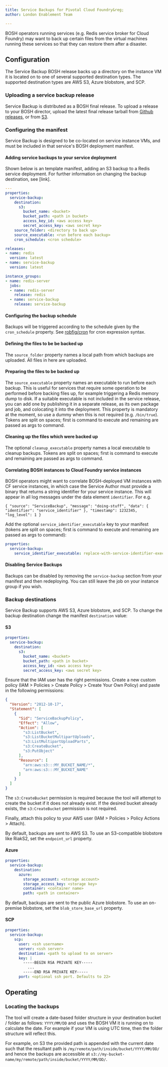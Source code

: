 ```yaml
---
title: Service Backups for Pivotal Cloud Foundry&reg;
author: London Enablement Team

---
```


BOSH operators running services (e.g. Redis service broker for Cloud Foundry) may want to back up certain files from the virtual machines running these services so that they can restore them after a disaster.

<a id="configuration"></a>
## Configuration

The Service Backup BOSH release backs up a directory on the instance VM it is located on to one of several supported destination types. The supported destination types are AWS S3, Azure blobstore, and SCP.

<a id="uploading"></a>
### Uploading a service backup release

Service Backup is distributed as a BOSH final release. To upload a release to your BOSH director, upload the latest final release tarball from [Github releases](https://github.com/pivotal-cf-experimental/service-backup-release/releases), or from [S3](https://s3-eu-west-1.amazonaws.com/cf-services-external-builds/service-backup/final/).

<a id="configuring"></a>
### Configuring the manifest

Service Backup is designed to be co-located on service instance VMs, and must be included in that service's BOSH deployment manifest.

<a id="adding-service"></a>
#### Adding service backups to your service deployment

Shown below is an template manifest, adding an S3 backup to a Redis service deployment. For further information on changing the backup destination, see [link].

```yml
---
properties:
  service-backup:
    destination:
      s3:
        bucket_name: <bucket>
        bucket_path: <path in bucket>
        access_key_id: <aws access key>
        secret_access_key: <aws secret key>
    source_folder: <directory to back up>
    source_executable: <run before each backup>
    cron_schedule: <cron schedule>

releases:
- name: redis
  version: latest
- name: service-backup
  version: latest

instance_groups:
- name: redis-server
  jobs:
  - name: redis-server
    release: redis
  - name: service-backup
    release: service-backup
```

<a id="configuring-backup-schedule"></a>
#### Configuring the backup schedule

Backups will be triggered according to the schedule given by the `cron_schedule` property. See [robfig/cron](https://godoc.org/github.com/robfig/cron) for cron expression syntax.

<a id="defining-files"></a>
#### Defining the files to be be backed up

The `source_folder` property names a local path from which backups are uploaded. All files in here are uploaded.

<a id="preparing-files"></a>
#### Preparing the files to be backed up

The `source_executable` property names an executable to run before each backup. This is useful for services that require some operation to be performed before backing files up, for example triggering a Redis memory dump to disk. If a suitable executable is not included in the service release, you can add one by publishing it in a separate release, as its own package and job, and colocating it into the deployment. This property is mandatory at the moment, so use a dummy when this is not required (e.g. `/bin/true`). Tokens are split on spaces; first is command to execute and remaining are passed as args to command.

<a id="cleaning-files"></a>
#### Cleaning up the files which were backed up

The optional `cleanup_executable` property names a local executable to cleanup backups. Tokens are split on spaces; first is command to execute and remaining are passed as args to command.

<a id="correlating"></a>
#### Correlating BOSH instances to Cloud Foundry service instances

BOSH operators might want to correlate BOSH-deployed VM instances with CF service instances, in which case the Service Author must provide a binary that returns a string identifier for your service instance. This will appear in all log messages under the data element `identifier`. For e.g.

`{ "source": "ServiceBackup", "message": "doing-stuff", "data": { "identifier": "service_identifier" }, "timestamp": 1232345, "log_level": 1 }`

Add the optional `service_identifier_executable` key to your manifest (tokens are split on spaces; first is command to execute and remaining are passed as args to command):

```yml
properties:
  service-backup:
    service_identifier_executable: replace-with-service-identifier-executable #optional
```

<a id="disabling"></a>
#### Disabling Service Backups

Backups can be disabled by removing the `service-backup` section from your manifest and then redeploying. You can still leave the job on your instance group if you wish.

<a id="backup-destinations"></a>
### Backup destinations

Service Backup supports AWS S3, Azure blobstore, and SCP. To change the backup destination change the manifest `destination` value:

<a id="s3"></a>
#### S3

```yml
properties:
  service-backup:
    destination:
      s3:
        bucket_name: <bucket>
        bucket_path: <path in bucket>
        access_key_id: <aws access key>
        secret_access_key: <aws secret key>
```

Ensure that the IAM user has the right permissions. Create a new custom policy (IAM > Policies > Create Policy > Create Your Own Policy) and paste in the following permissions:

```json
{
  "Version": "2012-10-17",
  "Statement": [
    {
      "Sid": "ServiceBackupPolicy",
      "Effect": "Allow",
      "Action": [
        "s3:ListBucket",
        "s3:ListBucketMultipartUploads",
        "s3:ListMultipartUploadParts",
        "s3:CreateBucket",
        "s3:PutObject"
      ],
      "Resource": [
        "arn:aws:s3:::MY_BUCKET_NAME/*",
        "arn:aws:s3:::MY_BUCKET_NAME"
      ]
    }
  ]
}
```

The `s3:CreateBucket` permission is required because the tool will attempt to create the bucket if it does not already exist. If the desired bucket already exists, the `s3:CreateBucket` permission is not required.

Finally, attach this policy to your AWS user (IAM > Policies > Policy Actions > Attach).

By default, backups are sent to AWS S3. To use an S3-compatible blobstore like RiakS2, set the `endpoint_url` property.

<a id="azure"></a>
#### Azure

```yml
properties:
  service-backup:
    destination:
      azure:
        storage_account: <storage account>
        storage_access_key: <storage key>
        container: <container name>
        path: <path in container>
```

By default, backups are sent to the public Azure blobstore. To use an on-premise blobstore, set the `blob_store_base_url` property.

<a id="scp"></a>
#### SCP

```yml
properties:
  service-backup:
    scp:
      user: <ssh username>
      server: <ssh server>
      destination: <path to upload to on server>
      key: |
        -----BEGIN RSA PRIVATE KEY-----
          ...
        -----END RSA PRIVATE KEY-----
      port: <optional ssh port. Defaults to 22>
```

<a id="operating"></a>
## Operating

<a id="locating-the-backups"></a>
### Locating the backups

The tool will create a date-based folder structure in your destination bucket / folder as follows: `YYYY/MM/DD` and uses the BOSH VM it is running on to calculate the date. For example if your VM is using UTC time, then the folder structure will reflect this.

For example, on S3 the provided path is appended with the current date such that the resultant path is `/my/remote/path/inside/bucket/YYYY/MM/DD/` and hence the backups are accessible at `s3://my-bucket-name/my/remote/path/inside/bucket/YYYY/MM/DD/`.
